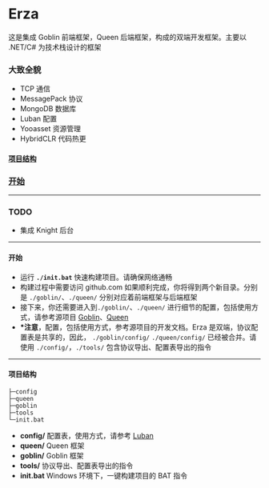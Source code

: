 # Erza
这是集成 Goblin 前端框架，Queen 后端框架，构成的双端开发框架。主要以 .NET/C# 为技术栈设计的框架
### 大致全貌
- TCP 通信
- MessagePack 协议
- MongoDB 数据库
- Luban 配置
- Yooasset 资源管理
- HybridCLR 代码热更

#### [项目结构](#projectdire)
### [开始](#qstart)

---

### TODO
- 集成 Knight 后台

---

#### <span id="qstart">开始</span>
  - 运行 **`./init.bat`** 快速构建项目。请确保网络通畅
  - 构建过程中需要访问 github.com 如果顺利完成，你将得到两个新目录。分别是 `./goblin/`、`./queen/` 分别对应着前端框架与后端框架
  - 接下来，你还需要进入到`./goblin/`、`./queen/` 进行细节的配置，包括使用方式，请参考源项目 [Goblin](https://github.com/wantdabo/goblin)、[Queen](https://github.com/wantdabo/queen)
  - **\*注意**，配置，包括使用方式，参考源项目的开发文档。Erza 是双端，协议配置表是共享的，因此， `./goblin/config/` `./queen/config/` 已经被合并。请使用  `./config/`，`./tools/` 包含协议导出、配置表导出的指令

---

#### <span id="projectdire">项目结构</span>
```text
├─config
├─queen
├─goblin
├─tools
└─init.bat
```

- **config/** 配置表，使用方式，请参考 [Luban](https://github.com/focus-creative-games/luban)
- **queen/** Queen 框架
- **goblin/** Goblin 框架
- **tools/** 协议导出、配置表导出的指令
- **init.bat** Windows 环境下，一键构建项目的 BAT 指令